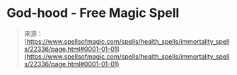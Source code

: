 <!--yml
category: 未分类
date: 2024-06-12 19:06:32
-->

# God-hood - Free Magic Spell

> 来源：[https://www.spellsofmagic.com/spells/health_spells/immortality_spells/22336/page.html#0001-01-01](https://www.spellsofmagic.com/spells/health_spells/immortality_spells/22336/page.html#0001-01-01)